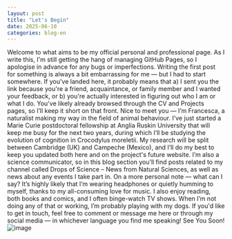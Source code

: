 ```yaml
---
layout: post
title: "Let's Begin"
date: 2025-06-10
categories: blog-en
---
```


Welcome to what aims to be my official personal and professional page. As I write this, I'm still getting the hang of managing GitHub Pages, so I apologise in advance for any bugs or imperfections. Writing the first post for something is always a bit embarrassing for me — but I had to start somewhere.
If you've landed here, it probably means that a) I sent you the link because you're a friend, acquaintance, or family member and I wanted your feedback, or b) you're actually interested in figuring out who I am or what I do. You've likely already browsed through the CV and Projects pages, so I’ll keep it short on that front.
Nice to meet you — I’m Francesca, a naturalist making my way in the field of animal behaviour. I’ve just started a Marie Curie postdoctoral fellowship at Anglia Ruskin University that will keep me busy for the next two years, during which I’ll be studying the evolution of cognition in Crocodylus moreletii. My research will be split between Cambridge (UK) and Campeche (Mexico), and I’ll do my best to keep you updated both here and on the project's future website.
I’m also a science communicator, so in this blog section you’ll find posts related to my channel called Drops of Science – News from Natural Sciences, as well as news about any events I take part in.
On a more personal note — what can I say? It’s highly likely that I’m wearing headphones or quietly humming to myself, thanks to my all-consuming love for music. I also enjoy reading, both books and comics, and I often binge-watch TV shows. When I’m not doing any of that or working, I’m probably playing with my dogs.
If you'd like to get in touch, feel free to comment or message me here or through my social media — in whichever language you find me speaking!
See You Soon!
![image](https://github.com/user-attachments/assets/d8870ffd-858a-4f1e-84d8-5c5ac4d8c7ef)

